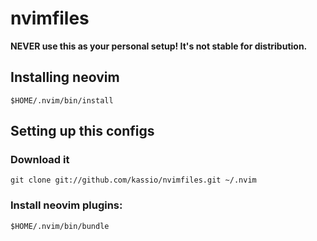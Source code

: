 # nvimfiles

<b>**NEVER** use this as your personal setup! It's not stable for distribution.</b>

## Installing neovim

```console
$HOME/.nvim/bin/install
```

## Setting up this configs

### Download it

```console
git clone git://github.com/kassio/nvimfiles.git ~/.nvim
```

### Install neovim plugins:

```console
$HOME/.nvim/bin/bundle
```
